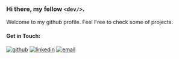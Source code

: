 ### Hi there, my fellow `<dev/>`.
Welcome to my github profile. Feel Free to check some of projects.

#### Get in Touch:
[![github](https://user-images.githubusercontent.com/42314281/118358793-1457bd80-b5b3-11eb-9279-e65cf3a4a3df.png)][1]
[![linkedin](https://user-images.githubusercontent.com/42314281/118358790-13269080-b5b3-11eb-8cfd-7ebbb2b0ab83.png)][2]
[![email](https://user-images.githubusercontent.com/42314281/118358792-13bf2700-b5b3-11eb-87f6-dcf70ffdef13.png)][3]

[1]: https://github.com/rfchrtzkr
[2]: https://www.linkedin.com/in/ralphortiz/
[3]: https://mail.google.com/mail/u/0/?fs=1&tf=cm&source=mailto&su=Hi+Ralph&to=ralphchristian.ortiz@gmail.com&body=Write+something+here

